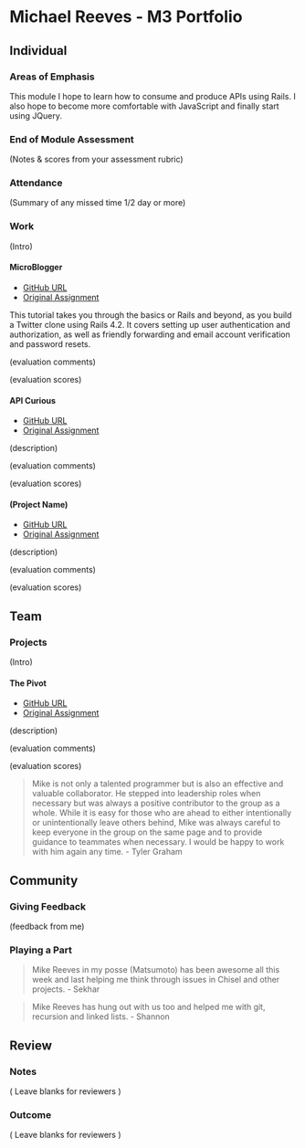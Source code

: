 # Michael Reeves - M3 Portfolio

## Individual

### Areas of Emphasis

This module I hope to learn how to consume and produce APIs using Rails.  I
also hope to become more comfortable with JavaScript and finally start using
JQuery.

### End of Module Assessment

(Notes & scores from your assessment rubric)

### Attendance

(Summary of any missed time 1/2 day or more)

### Work

(Intro)

#### MicroBlogger

* [GitHub URL](https://github.com/michael-reeves/micro_blogger)
* [Original Assignment](https://www.railstutorial.org/book)

This tutorial takes you through the basics or Rails and beyond, as you build
a Twitter clone using Rails 4.2.  It covers setting up user authentication
and authorization, as well as friendly forwarding and email account
verification and password resets.

(evaluation comments)

(evaluation scores)

#### API Curious

* [GitHub URL]()
* [Original Assignment](https://github.com/turingschool/lesson_plans/blob/master/ruby_03-professional_rails_applications/apicurious.md#technical-expectations)

(description)

(evaluation comments)

(evaluation scores)

#### (Project Name)

* [GitHub URL]()
* [Original Assignment]()

(description)

(evaluation comments)

(evaluation scores)

## Team

### Projects

(Intro)

#### The Pivot

* [GitHub URL](https://github.com/mrjaimisra/the_pivot)
* [Original Assignment]()

(description)

(evaluation comments)

(evaluation scores)

> Mike is not only a talented programmer but is also an effective and valuable collaborator.
> He stepped into leadership roles when necessary but was always a positive contributor to the group as a whole. While it is easy for those who are ahead to either intentionally or unintentionally leave others behind, Mike was always careful to keep everyone in the group on the same page and to provide guidance to teammates when necessary. I would be happy to work with him again any time. - Tyler Graham

## Community

### Giving Feedback

(feedback from me)

### Playing a Part


> Mike Reeves in my posse (Matsumoto) has been awesome all this week and last helping me think through issues in Chisel and other projects. - Sekhar

> Mike Reeves has hung out with us too and helped me with git, recursion and linked lists. - Shannon

## Review

### Notes

( Leave blanks for reviewers )

### Outcome

( Leave blanks for reviewers )
